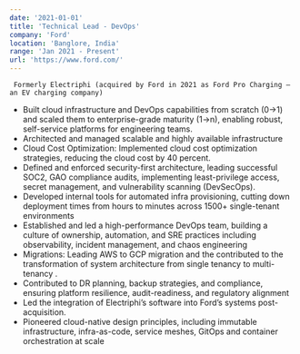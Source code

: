 ```yaml
---
date: '2021-01-01'
title: 'Technical Lead - DevOps'
company: 'Ford'
location: 'Banglore, India'
range: 'Jan 2021 - Present'
url: 'https://www.ford.com/'
---
```

`
Formerly Electriphi (acquired by Ford in 2021 as Ford Pro Charging – an EV charging company)`

- Built cloud infrastructure and DevOps capabilities from scratch (0→1) and scaled them to enterprise-grade maturity (1→n), enabling robust, self-service platforms for engineering teams.
- Architected and managed scalable and highly available infrastructure
- Cloud Cost Optimization: Implemented cloud cost optimization strategies, reducing the cloud cost by 40 percent.
- Defined and enforced security-first architecture, leading successful SOC2, GAO compliance audits, implementing least-privilege access, secret management, and vulnerability scanning (DevSecOps).
- Developed internal tools for automated infra provisioning, cutting down deployment times from hours to minutes across 1500+ single-tenant environments
- Established and led a high-performance DevOps team, building a culture of ownership, automation, and SRE practices including observability, incident management, and chaos engineering
- Migrations: Leading AWS to GCP migration and the contributed to the transformation of system architecture from single tenancy to multi-tenancy .
- Contributed to DR planning, backup strategies, and compliance, ensuring platform resilience, audit-readiness, and regulatory alignment
- Led the integration of Electriphi’s software into Ford’s systems post-acquisition.
- Pioneered cloud-native design principles, including immutable infrastructure, infra-as-code, service meshes, GitOps and container orchestration at scale
